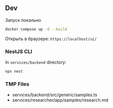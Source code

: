 ## Dev

Запуск локально

```bash
docker compose up -d --build
```

Открыть в браузере: `https://localhost/ui/`

### NestJS CLI

In `services/backend` directory:

```bash
npx nest
```

### TMP Files
- services/backend/src/generic/samples.ts
- services/researcher/app/samples/research.md
